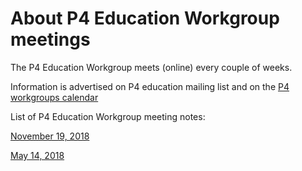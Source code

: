 # About P4 Education Workgroup meetings

The P4 Education Workgroup meets (online) every couple of weeks.

Information is advertised on  P4 education mailing list and on the [P4 workgroups calendar](https://calendar.google.com/calendar/embed?src=j4to42rsjqtfks0qb7iah8gous%40group.calendar.google.com)

List of P4 Education Workgroup meeting notes:

[November 19, 2018](https://github.com/p4lang/education/wiki/11-19-2018-Meeting-Notes)

[May 14, 2018](https://github.com/p4lang/education/wiki/05-14-2018-Meeting-Notes)